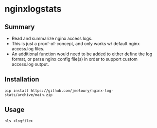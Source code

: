 # nginxlogstats

## Summary

* Read and summarize nginx access logs. 
* This is just a proof-of-concept, and only works w/ default nginx access.log files. 
* An additional function would need to be added to either define the log format, or parse nginx config file(s) in order to support custom access.log output.

## Installation

`pip install https://github.com/jmelowry/nginx-log-stats/archive/main.zip`

## Usage

`nls <logfile>`
